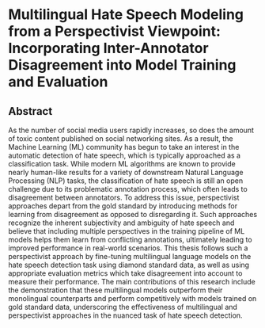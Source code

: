 # Multilingual Hate Speech Modeling from a Perspectivist Viewpoint: Incorporating Inter-Annotator Disagreement into Model Training and Evaluation

## Abstract
As the number of social media users rapidly increases, so does the amount of toxic content published on social networking sites. As a result, the Machine Learning (ML) community has begun to take an interest in the automatic detection of hate speech, which is typically approached as a classification task. While modern ML algorithms are known to provide nearly human-like results for a variety of downstream Natural Language Processing (NLP) tasks, the classification of hate speech is still an open challenge due to its problematic annotation process, which often leads to disagreement between annotators. To address this issue, perspectivist approaches depart from the gold standard by introducing methods for learning from disagreement as opposed to disregarding it. Such approaches recognize the inherent subjectivity and ambiguity of hate speech and believe that including multiple perspectives in the training pipeline of ML models helps them learn from conflicting annotations, ultimately leading to improved performance in real-world scenarios. This thesis follows such a perspectivist approach by fine-tuning multilingual language models on the hate speech detection task using diamond standard data, as well as using appropriate evaluation metrics which take disagreement into account to measure their performance. The main contributions of this research include the demonstration that these multilingual models outperform their monolingual counterparts and perform competitively with models trained on gold standard data, underscoring the effectiveness of multilingual and perspectivist approaches in the nuanced task of hate speech detection.

